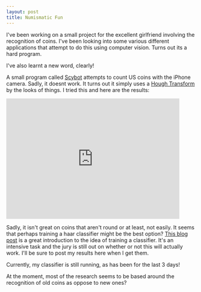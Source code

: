 ```yaml
---
layout: post
title: Numismatic Fun
---
```



I've been working on a small project for the excellent girlfriend involving the recognition of coins. I've been looking into some various different applications that attempt to do this using computer vision. Turns out its a hard program.

I've also learnt a new word, clearly!

A small program called [Scybot](http://itunes.apple.com/gb/app/scybot-coin-counter/id445453916?mt=8) attempts to count US coins with the iPhone camera. Sadly, it doesnt work. It turns out it simply uses a [Hough Transform](http://en.wikipedia.org/wiki/Hough_transform) by the looks of things. I tried this and here are the results:


<iframe width="460" height="320" src="http://www.youtube.com/embed/CPrVdBdsglQ" frameborder="0" allowfullscreen></iframe>


Sadly, it isn't great on coins that aren't round or at least, not easily. It seems that perhaps training a haar classifier might be the best option? [This blog post](http://achuwilson.wordpress.com/2011/07/01/create-your-own-haar-classifier-for-detecting-objects-in-opencv/) is a great introduction to the idea of training a classifier. It's an intensive task and the jury is still out on whether or not this will actually work. I'll be sure to post my results here when I get them.

Currently, my classifier is still running, as has been for the last 3 days!


At the moment, most of the research seems to be based around the recognition of old coins as oppose to new ones?

